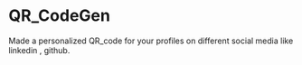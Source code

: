 # QR_CodeGen
Made a personalized QR_code for your profiles on different social media like linkedin , github.
